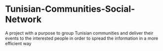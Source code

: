 Tunisian-Communities-Social-Network
===================================

A project with a purpose to group Tunisian communities and deliver their events to the interested people in order to spread the information in a more efficient way 

